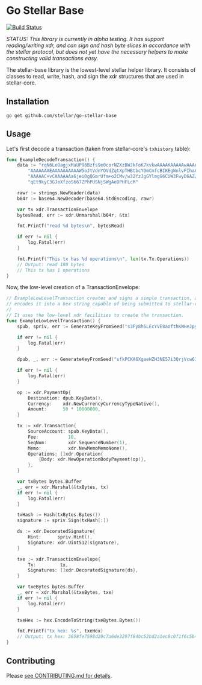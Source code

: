 # Go Stellar Base
[![Build Status](https://travis-ci.org/stellar/go-stellar-base.svg?branch=master)](https://travis-ci.org/stellar/go-stellar-base)

*STATUS:  This library is currently in alpha testing.  It has support reading/writing xdr, and can sign and hash byte slices in accordance with the stellar protocol, but does not yet have the necessary helpers to make constructing valid transactions easy.*

The stellar-base library is the lowest-level stellar helper library.  It consists of classes
to read, write, hash, and sign the xdr structures that are used in stellar-core.

## Installation


```shell
go get github.com/stellar/go-stellar-base
```

## Usage

Let's first decode a transaction (taken from stellar-core's `txhistory` table):

```go
func ExampleDecodeTransaction() {
	data := "rqN6LeOagjxMaUP96Bzfs9e0corNZXzBWJkFoK7kvkwAAAAKAAAAAwAAAAEAAAAAAAA" +
		"AAAAAAAEAAAAAAAAAAW5oJtVdnYOVdZqtXpTHBtbcY0mCmfcBIKEgWnlvFIhaAAAAAA" +
		"AAAAAC+vCAAAAAAa6jei0gQGmrUfm+o2CMv/w32YzJgGYlmgG6CUW3FwyD6AZ/5TtPZ" +
		"qEt9kyC3GJeXfzoS667ZPhPUSNjSWgAeDPHFLcM"

	rawr := strings.NewReader(data)
	b64r := base64.NewDecoder(base64.StdEncoding, rawr)

	var tx xdr.TransactionEnvelope
	bytesRead, err := xdr.Unmarshal(b64r, &tx)

	fmt.Printf("read %d bytes\n", bytesRead)

	if err != nil {
		log.Fatal(err)
	}

	fmt.Printf("This tx has %d operations\n", len(tx.Tx.Operations))
	// Output: read 180 bytes
	// This tx has 1 operations
}
```

Now, the low-level creation of a TransactionEnvelope:

```go
// ExampleLowLevelTransaction creates and signs a simple transaction, and then
// encodes it into a hex string capable of being submitted to stellar-core.
//
// It uses the low-level xdr facilities to create the transaction.
func ExampleLowLevelTransaction() {
	spub, spriv, err := GenerateKeyFromSeed("s3Fy8h5LEcYVE8aofthKWHeJpygbntw5HgcekFw93K6XqTW4gEx")

	if err != nil {
		log.Fatal(err)
	}

	dpub, _, err := GenerateKeyFromSeed("sfkPCKA6XgaeHZH3NE57i3QrjVcw61c1noWQCgnHa6KJP2BrbXD")

	if err != nil {
		log.Fatal(err)
	}

	op := xdr.PaymentOp{
		Destination: dpub.KeyData(),
		Currency:    xdr.NewCurrencyCurrencyTypeNative(),
		Amount:      50 * 10000000,
	}

	tx := xdr.Transaction{
		SourceAccount: spub.KeyData(),
		Fee:           10,
		SeqNum:        xdr.SequenceNumber(1),
		Memo:          xdr.NewMemoMemoNone(),
		Operations: []xdr.Operation{
			{Body: xdr.NewOperationBodyPayment(op)},
		},
	}

	var txBytes bytes.Buffer
	_, err = xdr.Marshal(&txBytes, tx)
	if err != nil {
		log.Fatal(err)
	}

	txHash := Hash(txBytes.Bytes())
	signature := spriv.Sign(txHash[:])

	ds := xdr.DecoratedSignature{
		Hint:      spriv.Hint(),
		Signature: xdr.Uint512(signature),
	}

	txe := xdr.TransactionEnvelope{
		Tx:         tx,
		Signatures: []xdr.DecoratedSignature{ds},
	}

	var txeBytes bytes.Buffer
	_, err = xdr.Marshal(&txeBytes, txe)
	if err != nil {
		log.Fatal(err)
	}

	txeHex := hex.EncodeToString(txeBytes.Bytes())

	fmt.Printf("tx hex: %s", txeHex)
	// Output: tx hex: 3658fe7598d20c7a6de3297f84bc52bd2a1ec8c0f1f6c5b41cc1c7571b4331f00000000a000000000000000100000000000000000000000100000000000000012d24692ed08bbf679ba199448870d2191e876fecd92fdd9f6d274da4e6de134100000000000000001dcd650000000001dd302d0c0cee527cf02f6a0aec6916966298712914c63e3c57de74a6e27c29ea234a555fcc36533417afe4e1147815a42529fbca3429bc7caf0a06dc6b383ca6e9d4d80f
}


```

## Contributing

Please [see CONTRIBUTING.md for details](CONTRIBUTING.md).
